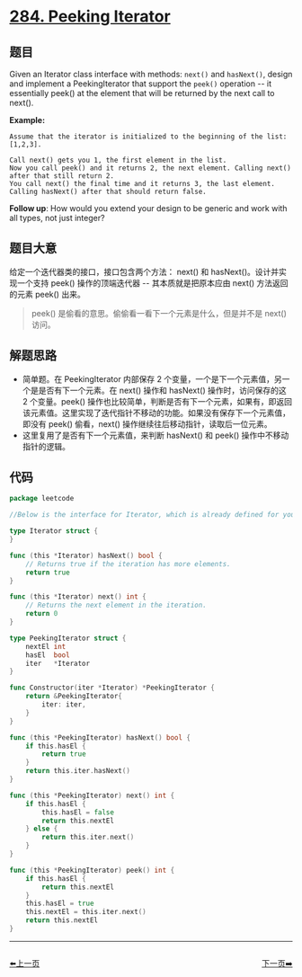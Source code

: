 # [284. Peeking Iterator](https://leetcode.com/problems/peeking-iterator/)

## 题目

Given an Iterator class interface with methods: `next()` and `hasNext()`, design and implement a PeekingIterator that support the `peek()` operation -- it essentially peek() at the element that will be returned by the next call to next().

**Example:**

```
Assume that the iterator is initialized to the beginning of the list: [1,2,3].

Call next() gets you 1, the first element in the list.
Now you call peek() and it returns 2, the next element. Calling next() after that still return 2. 
You call next() the final time and it returns 3, the last element. 
Calling hasNext() after that should return false.
```

**Follow up**: How would you extend your design to be generic and work with all types, not just integer?

## 题目大意

给定一个迭代器类的接口，接口包含两个方法： next() 和 hasNext()。设计并实现一个支持 peek() 操作的顶端迭代器 -- 其本质就是把原本应由 next() 方法返回的元素 peek() 出来。

> peek() 是偷看的意思。偷偷看一看下一个元素是什么，但是并不是 next() 访问。

## 解题思路

- 简单题。在 PeekingIterator 内部保存 2 个变量，一个是下一个元素值，另一个是是否有下一个元素。在 next() 操作和 hasNext() 操作时，访问保存的这 2 个变量。peek() 操作也比较简单，判断是否有下一个元素，如果有，即返回该元素值。这里实现了迭代指针不移动的功能。如果没有保存下一个元素值，即没有 peek() 偷看，next() 操作继续往后移动指针，读取后一位元素。
- 这里复用了是否有下一个元素值，来判断 hasNext() 和 peek() 操作中不移动指针的逻辑。

## 代码

```go
package leetcode

//Below is the interface for Iterator, which is already defined for you.

type Iterator struct {
}

func (this *Iterator) hasNext() bool {
	// Returns true if the iteration has more elements.
	return true
}

func (this *Iterator) next() int {
	// Returns the next element in the iteration.
	return 0
}

type PeekingIterator struct {
	nextEl int
	hasEl  bool
	iter   *Iterator
}

func Constructor(iter *Iterator) *PeekingIterator {
	return &PeekingIterator{
		iter: iter,
	}
}

func (this *PeekingIterator) hasNext() bool {
	if this.hasEl {
		return true
	}
	return this.iter.hasNext()
}

func (this *PeekingIterator) next() int {
	if this.hasEl {
		this.hasEl = false
		return this.nextEl
	} else {
		return this.iter.next()
	}
}

func (this *PeekingIterator) peek() int {
	if this.hasEl {
		return this.nextEl
	}
	this.hasEl = true
	this.nextEl = this.iter.next()
	return this.nextEl
}
```


----------------------------------------------
<div style="display: flex;justify-content: space-between;align-items: center;">
<p><a href="https://books.halfrost.com/leetcode/ChapterFour/0200~0299/0283.Move-Zeroes/">⬅️上一页</a></p>
<p><a href="https://books.halfrost.com/leetcode/ChapterFour/0200~0299/0287.Find-the-Duplicate-Number/">下一页➡️</a></p>
</div>
